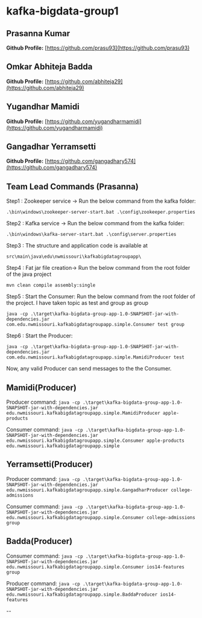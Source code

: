 # kafka-bigdata-group1
## Prasanna Kumar
**Github Profile:** [https://github.com/prasu93](https://github.com/prasu93)
## Omkar Abhiteja Badda
**Github Profile:** [https://github.com/abhiteja29](https://github.com/abhiteja29)
## Yugandhar Mamidi
**Github Profile:** [https://github.com/yugandharmamidi](https://github.com/yugandharmamidi)
## Gangadhar Yerramsetti
**Github Profile:** [https://github.com/gangadhary574](https://github.com/gangadhary574)

## Team Lead Commands (Prasanna)
Step1 : Zookeeper service -> Run the below command from the kafka folder:

`.\bin\windows\zookeeper-server-start.bat .\config\zookeeper.properties`

Step2 : Kafka service -> Run the below command from the kafka folder:

`.\bin\windows\kafka-server-start.bat .\config\server.properties`

Step3 : The structure and application code is available at

`src\main\java\edu\nwmissouri\kafkabigdatagroupapp\`

Step4 : Fat jar file creation-> Run the below command from the root folder of the java project

`mvn clean compile assembly:single`

Step5 : Start the Consumer: Run the below command from the root folder of the project. I have taken topic as test and group as group

`java -cp .\target\kafka-bigdata-group-app-1.0-SNAPSHOT-jar-with-dependencies.jar com.edu.nwmissouri.kafkabigdatagroupapp.simple.Consumer test group`

Step6 : Start the Producer:

`java -cp .\target\kafka-bigdata-group-app-1.0-SNAPSHOT-jar-with-dependencies.jar com.edu.nwmissouri.kafkabigdatagroupapp.simple.MamidiProducer test`

Now, any valid Producer can send messages to the the Consumer.

## Mamidi(Producer)
Producer command:
`java -cp .\target\kafka-bigdata-group-app-1.0-SNAPSHOT-jar-with-dependencies.jar edu.nwmissouri.kafkabigdatagroupapp.simple.MamidiProducer apple-products`

Consumer command:
`java -cp .\target\kafka-bigdata-group-app-1.0-SNAPSHOT-jar-with-dependencies.jar edu.nwmissouri.kafkabigdatagroupapp.simple.Consumer apple-products edu.nwmissouri.kafkabigdatagroupapp.simple`


## Yerramsetti(Producer)

Producer command:
`java -cp .\target\kafka-bigdata-group-app-1.0-SNAPSHOT-jar-with-dependencies.jar edu.nwmissouri.kafkabigdatagroupapp.simple.GangadharProducer college-admissions`

Consumer command:
`java -cp .\target\kafka-bigdata-group-app-1.0-SNAPSHOT-jar-with-dependencies.jar edu.nwmissouri.kafkabigdatagroupapp.simple.Consumer college-admissions group`

## Badda(Producer)

Consumer command:
`java -cp .\target\kafka-bigdata-group-app-1.0-SNAPSHOT-jar-with-dependencies.jar edu.nwmissouri.kafkabigdatagroupapp.simple.Consumer ios14-features group`

Producer command:
`java -cp .\target\kafka-bigdata-group-app-1.0-SNAPSHOT-jar-with-dependencies.jar edu.nwmissouri.kafkabigdatagroupapp.simple.BaddaProducer ios14-features`

--

